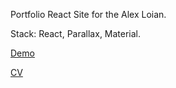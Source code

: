
Portfolio React Site for the Alex Loian.

Stack: React, Parallax, Material.

[Demo](https://alexldp.github.io/react-cv-portfolio-site/)


[CV](https://alexloian.com)


